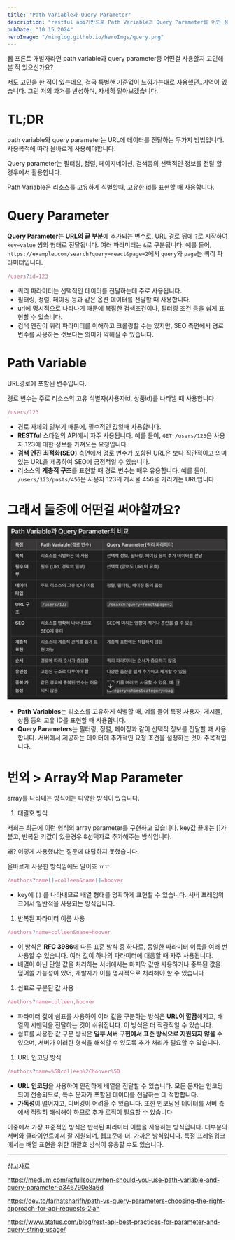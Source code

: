 ```yaml
---
title: "Path Variable과 Query Parameter"
description: "restful api기반으로 Path Variable과 Query Parameter를 어떤 상황에 사용하면 좋을지 비교합니다. "
pubDate: "10 15 2024"
heroImage: "/minglog.github.io/heroImgs/query.png"
---
```


웹 프론트 개발자라면 path variable과 query parameter중 어떤걸 사용할지 고민해 본 적 있으신가요?

저도 고민을 한 적이 있는데요, 결국 특별한 기준없이 느낌가는대로 사용했던..기억이 있습니다. 그런 저의 과거를 반성하며, 자세히 알아보겠습니다.

# TL;DR

path variable와 query parameter는 URL에 데이터를 전달하는 두가지 방법입니다. 사용목적에 따라 올바르게 사용해야합니다.

Query parameter는 필터링, 정렬, 페이지네이션, 검색등의 선택적인 정보를 전달 할 경우에서 활용합니다.

Path Variable은 리소스를 고유하게 식별할때, 고유한 id를 표현할 때 사용합니다.

# Query Parameter

**Query Parameter**는 **URL의 끝 부분**에 추가되는 변수로, URL 경로 뒤에 `?`로 시작하여 `key=value` 쌍의 형태로 전달됩니다. 여러 파라미터는 `&`로 구분됩니다. 예를 들어, `https://example.com/search?query=react&page=2`에서 `query`와 `page`는 쿼리 파라미터입니다.

```jsx
/users?id=123
```

- 쿼리 파라미터는 선택적인 데이터를 전달하는데 주로 사용됩니다.
- 필터링, 정렬, 페이징 등과 같은 옵션 데이터를 전달할 때 사용합니다.
- url에 명시적으로 나타나기 때문에 복잡한 검색조건이나, 필터링 조건 등을 쉽게 표현할 수 있습니다.
- 검색 엔진이 쿼리 파라미터를 이해하고 크롤링할 수는 있지만, SEO 측면에서 경로 변수를 사용하는 것보다는 의미가 약해질 수 있습니다.

# Path Variable

URL경로에 포함된 변수입니다.

경로 변수는 주로 리소스의 고유 식별자(사용자id, 상품id)를 나타낼 때 사용합니다.

```jsx
/users/123
```

- 경로 자체의 일부기 때문에, 필수적인 값일때 사용합니다.
- **RESTful** 스타일의 API에서 자주 사용됩니다. 예를 들어, `GET /users/123`은 사용자 123에 대한 정보를 가져오는 요청입니다.
- **검색 엔진 최적화(SEO)** 측면에서 경로 변수가 포함된 URL은 보다 직관적이고 의미 있는 URL을 제공하여 SEO에 긍정적일 수 있습니다.
- 리소스의 **계층적 구조**를 표현할 때 경로 변수는 매우 유용합니다. 예를 들어, `/users/123/posts/456`은 사용자 123의 게시물 456을 가리키는 URL입니다.

# 그래서 둘중에 어떤걸 써야할까요?

![비교이미지](../../contentsImgs/image.png)

- **Path Variables**는 리소스를 고유하게 식별할 때, 예를 들어 특정 사용자, 게시물, 상품 등의 고유 ID를 표현할 때 사용합니다.
- **Query Parameters**는 필터링, 정렬, 페이징과 같이 선택적 정보를 전달할 때 사용합니다. 서버에서 제공하는 데이터에 추가적인 요청 조건을 설정하는 것이 주목적입니다.

# 번외 > Array와 Map Parameter

array를 나타내는 방식에는 다양한 방식이 있습니다.

1. 대괄호 방식

저희는 최근에 이런 형식의 array parameter를 구현하고 있습니다. key값 끝에는 []가 붙고, 반복된 키값이 있을경우 &선택자로 추가해주는 방식입니다.

왜? 이렇게 사용했냐는 질문에 대답하지 못했습니다.

올바르게 사용한 방식임에도 말이죠 ㅠㅠ

```jsx
/authors?name[]=colleen&name[]=hoover
```

- key에 `[]` 를 나타내므로 배열 형태를 명확하게 표현할 수 있습니다. 서버 프레임워크에서 일반적을 사용되는 방식입니다.

1. 반복된 파라미터 이름 사용

```jsx
/authors?name=colleen&name=hoover
```

- 이 방식은 **RFC 3986**에 따른 표준 방식 중 하나로, 동일한 파라미터 이름을 여러 번 사용할 수 있습니다. 여러 값이 하나의 파라미터에 대응할 때 자주 사용됩니다.
- 배열이 아닌 단일 값을 처리하는 서버에서는 마지막 값만 사용하거나 중복된 값을 덮어쓸 가능성이 있어, 개발자가 이를 명시적으로 처리해야 할 수 있습니다

1. 쉼표로 구분된 값 사용

```jsx
/authors?name=colleen,hoover
```

- 파라미터 값에 쉼표를 사용하여 여러 값을 구분하는 방식은 **URL이 깔끔**해지고, 배열의 시맨틱을 전달하는 것이 쉬워집니다. 이 방식은 더 직관적일 수 있습니다.
- 쉼표를 사용한 값 구분 방식은 **일부 서버 구현에서 표준 방식으로 지원되지 않을** 수 있으며, 서버가 이러한 형식을 해석할 수 있도록 추가 처리가 필요할 수 있습니다.

1. URL 인코딩 방식

```jsx
/authors?name=%5Bcolleen%2Choover%5D
```

- **URL 인코딩**을 사용하여 안전하게 배열을 전달할 수 있습니다. 모든 문자는 인코딩되어 전송되므로, 특수 문자가 포함된 데이터를 전달하는 데 적합합니다.
- **가독성**이 떨어지고, 디버깅이 어려울 수 있습니다. 또한 인코딩된 데이터를 서버 측에서 적절히 해석해야 하므로 추가 로직이 필요할 수 있습니다

이중에서 가장 표준적인 방식은 반복된 파라미터 이름을 사용하는 방식입니다. 대부분의 서버와 클라이언트에서 잘 지원되며, 웹표준에 더. 가까운 방식입니다. 특정 프레임워크에서는 배열 표현을 위한 대괄호 방식이 유용할 수도 있습니다.

---

참고자료

https://medium.com/@fullsour/when-should-you-use-path-variable-and-query-parameter-a346790e8a6d

https://dev.to/farhatsharifh/path-vs-query-parameters-choosing-the-right-approach-for-api-requests-2lah

https://www.atatus.com/blog/rest-api-best-practices-for-parameter-and-query-string-usage/

